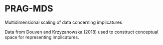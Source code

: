 # PRAG-MDS
Multidimensional scaling of data concerning implicatures

Data from Douven and Krzyzanowska (2018) used to construct conceptual space for representing implicatures.
